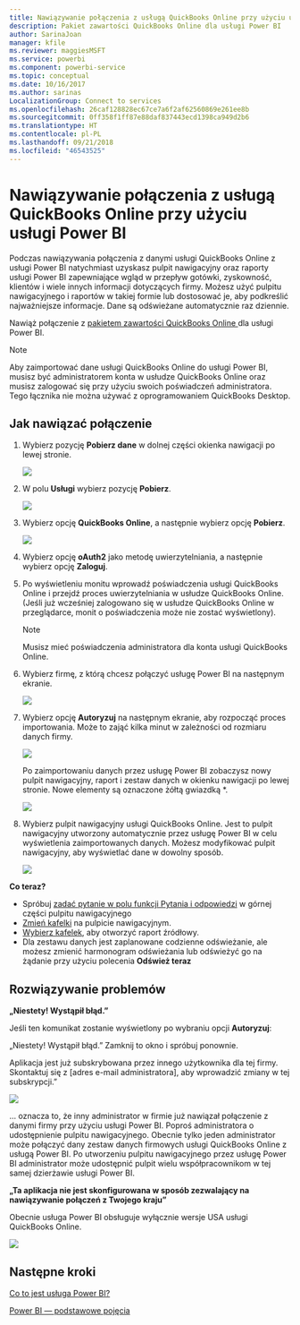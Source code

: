 ```yaml
---
title: Nawiązywanie połączenia z usługą QuickBooks Online przy użyciu usługi Power BI
description: Pakiet zawartości QuickBooks Online dla usługi Power BI
author: SarinaJoan
manager: kfile
ms.reviewer: maggiesMSFT
ms.service: powerbi
ms.component: powerbi-service
ms.topic: conceptual
ms.date: 10/16/2017
ms.author: sarinas
LocalizationGroup: Connect to services
ms.openlocfilehash: 26caf128828ec67ce7a6f2af62560869e261ee8b
ms.sourcegitcommit: 0ff358f1ff87e88daf837443ecd1398ca949d2b6
ms.translationtype: HT
ms.contentlocale: pl-PL
ms.lasthandoff: 09/21/2018
ms.locfileid: "46543525"
---
```

# <a name="connect-to-quickbooks-online-with-power-bi"></a>Nawiązywanie połączenia z usługą QuickBooks Online przy użyciu usługi Power BI
Podczas nawiązywania połączenia z danymi usługi QuickBooks Online z usługi Power BI natychmiast uzyskasz pulpit nawigacyjny oraz raporty usługi Power BI zapewniające wgląd w przepływ gotówki, zyskowność, klientów i wiele innych informacji dotyczących firmy. Możesz użyć pulpitu nawigacyjnego i raportów w takiej formie lub dostosować je, aby podkreślić najważniejsze informacje. Dane są odświeżane automatycznie raz dziennie.

Nawiąż połączenie z [pakietem zawartości QuickBooks Online ](https://dxt.powerbi.com/getdata/services/quickbooks-online) dla usługi Power BI.

>[!NOTE]
>Aby zaimportować dane usługi QuickBooks Online do usługi Power BI, musisz być administratorem konta w usłudze QuickBooks Online oraz musisz zalogować się przy użyciu swoich poświadczeń administratora. Tego łącznika nie można używać z oprogramowaniem QuickBooks Desktop. 

## <a name="how-to-connect"></a>Jak nawiązać połączenie
1. Wybierz pozycję **Pobierz dane** w dolnej części okienka nawigacji po lewej stronie.
   
   ![](media/service-connect-to-quickbooks-online/pbi_getdata.png) 
2. W polu **Usługi** wybierz pozycję **Pobierz**.
   
   ![](media/service-connect-to-quickbooks-online/pbi_getservices.png) 
3. Wybierz opcję **QuickBooks Online**, a następnie wybierz opcję **Pobierz**.
   
   ![](media/service-connect-to-quickbooks-online/qbo.png)
4. Wybierz opcję **oAuth2** jako metodę uwierzytelniania, a następnie wybierz opcję **Zaloguj**. 
5. Po wyświetleniu monitu wprowadź poświadczenia usługi QuickBooks Online i przejdź proces uwierzytelniania w usłudze QuickBooks Online. (Jeśli już wcześniej zalogowano się w usłudze QuickBooks Online w przeglądarce, monit o poświadczenia może nie zostać wyświetlony).
   >[!NOTE]
   >Musisz mieć poświadczenia administratora dla konta usługi QuickBooks Online.
6. Wybierz firmę, z którą chcesz połączyć usługę Power BI na następnym ekranie.
   
   ![](media/service-connect-to-quickbooks-online/pbi_qbo_almost.png)
7. Wybierz opcję **Autoryzuj** na następnym ekranie, aby rozpocząć proces importowania. Może to zająć kilka minut w zależności od rozmiaru danych firmy. 
   
   ![](media/service-connect-to-quickbooks-online/pbi_qbo_authorizesm.png)
   
   Po zaimportowaniu danych przez usługę Power BI zobaczysz nowy pulpit nawigacyjny, raport i zestaw danych w okienku nawigacji po lewej stronie. Nowe elementy są oznaczone żółtą gwiazdką \*.
   
   ![](media/service-connect-to-quickbooks-online/pbi_qbo_leftnavnew.png)
8. Wybierz pulpit nawigacyjny usługi QuickBooks Online. Jest to pulpit nawigacyjny utworzony automatycznie przez usługę Power BI w celu wyświetlenia zaimportowanych danych. Możesz modyfikować pulpit nawigacyjny, aby wyświetlać dane w dowolny sposób. 
   
   ![](media/service-connect-to-quickbooks-online/pbi_qbo_dash.png)

**Co teraz?**

* Spróbuj [zadać pytanie w polu funkcji Pytania i odpowiedzi](consumer/end-user-q-and-a.md) w górnej części pulpitu nawigacyjnego
* [Zmień kafelki](service-dashboard-edit-tile.md) na pulpicie nawigacyjnym.
* [Wybierz kafelek](consumer/end-user-tiles.md), aby otworzyć raport źródłowy.
* Dla zestawu danych jest zaplanowane codzienne odświeżanie, ale możesz zmienić harmonogram odświeżania lub odświeżyć go na żądanie przy użyciu polecenia **Odśwież teraz**

## <a name="troubleshooting"></a>Rozwiązywanie problemów
**„Niestety! Wystąpił błąd.”**

Jeśli ten komunikat zostanie wyświetlony po wybraniu opcji **Autoryzuj**:

„Niestety! Wystąpił błąd.” Zamknij to okno i spróbuj ponownie.

Aplikacja jest już subskrybowana przez innego użytkownika dla tej firmy. Skontaktuj się z [adres e-mail administratora], aby wprowadzić zmiany w tej subskrypcji.”

![](media/service-connect-to-quickbooks-online/pbi_qbo_oopssm.png)

... oznacza to, że inny administrator w firmie już nawiązał połączenie z danymi firmy przy użyciu usługi Power BI. Poproś administratora o udostępnienie pulpitu nawigacyjnego. Obecnie tylko jeden administrator może połączyć dany zestaw danych firmowych usługi QuickBooks Online z usługą Power BI. Po utworzeniu pulpitu nawigacyjnego przez usługę Power BI administrator może udostępnić pulpit wielu współpracownikom w tej samej dzierżawie usługi Power BI.

**„Ta aplikacja nie jest skonfigurowana w sposób zezwalający na nawiązywanie połączeń z Twojego kraju”**

Obecnie usługa Power BI obsługuje wyłącznie wersje USA usługi QuickBooks Online. 

![](media/service-connect-to-quickbooks-online/pbi_qbo_countrynotsupported.png)

## <a name="next-steps"></a>Następne kroki
[Co to jest usługa Power BI?](power-bi-overview.md)

[Power BI — podstawowe pojęcia](consumer/end-user-basic-concepts.md)

